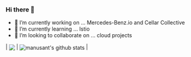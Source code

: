 ### Hi there 👋

- 🔭 I’m currently working on ... Mercedes-Benz.io and Cellar Collective
- 🌱 I’m currently learning ... Istio 
- 👯 I’m looking to collaborate on ... cloud projects

|  <img align="center" src="https://github-readme-stats.vercel.app/api/top-langs/?username=manusant&layout=compact&theme=dracula" /> |  <img align="center" src="https://github-readme-stats.vercel.app/api?username=manusant&show_icons=true&include_all_commits=true&theme=dracula" alt="manusant's github stats" /> |   
